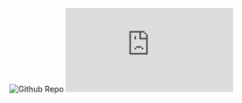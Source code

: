 ![Github Repo](https://github.com/marinater/oss-repo-template)
![Lab 1](https://github.com/marinater/oss-repo-template/blob/master/labs/lab-01/lab01.md)
